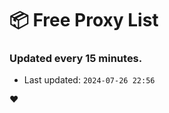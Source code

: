 # :package: Free Proxy List
### Updated every 15 minutes.

- Last updated: `2024-07-26 22:56`

:heart:
